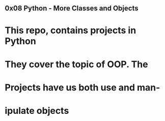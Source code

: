 ## 0x08 Python - More Classes and Objects

# This repo, contains projects in Python
# They cover the topic of OOP. The
# Projects have us both use and man-
# ipulate objects
